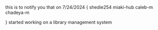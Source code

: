 this is to notify you that on 7/24/2024 {
    shedie254
    miaki-hub
    caleb-m
    chadeya-m

}
started working on a library management system